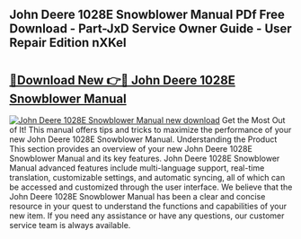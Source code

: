 ## John Deere 1028E Snowblower Manual PDf Free Download - Part-JxD Service Owner Guide - User Repair Edition nXKeI

# <h2><a href="http://bc94431.oget.top/?id=John+Deere+1028E+Snowblower+Manual">🔗Download New 👉🔴 John Deere 1028E Snowblower Manual</a></h2>

[![John Deere 1028E Snowblower Manual new download](https://i.imgur.com/5g1atiW.png)](http://bc94431.oget.top/?id=John+Deere+1028E+Snowblower+Manual)
Get the Most Out of It! This manual offers tips and tricks to maximize the performance of your new John Deere 1028E Snowblower Manual. Understanding the Product This section provides an overview of your new John Deere 1028E Snowblower Manual and its key features. John Deere 1028E Snowblower Manual advanced features include multi-language support, real-time translation, customizable settings, and automatic syncing, all of which can be accessed and customized through the user interface. We believe that the John Deere 1028E Snowblower Manual has been a clear and concise resource in your quest to understand the functions and capabilities of your new item. If you need any assistance or have any questions, our customer service team is always available.
